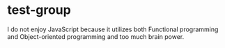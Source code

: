 # test-group

I do not enjoy JavaScript because it utilizes both Functional programming and Object-oriented programming and too much brain power.